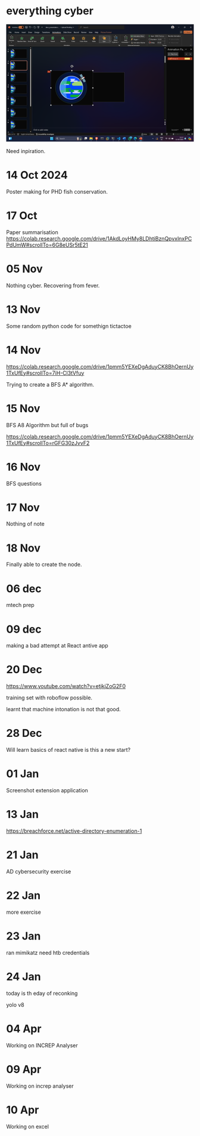 # everything cyber

![](2024-09-15-22-15-49.png)

Need inpiration.

# 14 Oct 2024
 
Poster making for PHD fish conservation.

# 17 Oct

Paper summarisation https://colab.research.google.com/drive/1AkdLoyHMy8LDhtiBznQpvxlnxPCPdUmW#scrollTo=6G8eUSr5tE21

# 05 Nov

Nothing cyber. Recovering from fever.

# 13 Nov

Some random python code
for somethign tictactoe

# 14 Nov

https://colab.research.google.com/drive/1pmm5YEXeDgAduyCK8BhOernUy1TxUfEy#scrollTo=7iH-Cl3tVfuy

Trying to create a BFS A* algorithm.

# 15 Nov

BFS A8 Algorithm but full of bugs

https://colab.research.google.com/drive/1pmm5YEXeDgAduyCK8BhOernUy1TxUfEy#scrollTo=rGFG30zJvvF2

# 16 Nov

BFS questions

# 17 Nov

Nothing of note

# 18 Nov

Finally able to create the node.

# 06 dec

mtech prep

# 09 dec

making a bad attempt at React antive app

# 20 Dec

https://www.youtube.com/watch?v=etjkjZoG2F0

training set with roboflow possible.

learnt that machine intonation is not that good.

# 28 Dec

Will learn basics of react native
is this a new start? 

# 01 Jan

Screenshot extension application

# 13 Jan

https://breachforce.net/active-directory-enumeration-1

# 21 Jan

AD cybersecurity exercise

# 22 Jan

more exercise

# 23 Jan

ran mimikatz need htb credentials

# 24 Jan

today is th eday of reconking

yolo v8

# 04 Apr

Working on INCREP Analyser

# 09 Apr

Working on increp analyser

# 10 Apr

Working on excel
